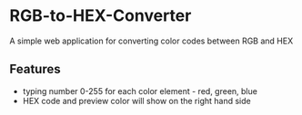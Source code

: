 # RGB-to-HEX-Converter
A simple web application for converting color codes between RGB and HEX 

## Features
- typing number 0-255 for each color element - red, green, blue
- HEX code and preview color will show on the right hand side

